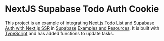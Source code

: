 # NextJS Supabase Todo Auth Cookie

This project is an example of integrating [Next.js Todo List](https://github.com/supabase/supabase/tree/master/examples/nextjs-todo-list) and [Supabase Auth with Next.js SSR](https://github.com/supabase/supabase/tree/master/examples/nextjs-with-supabase-auth) in [Supabase](https://supabase.io/) [Examples and Resources](https://supabase.io/docs/guides/examples). It is built with [TypeScript](https://www.typescriptlang.org/) and has added functions to update tasks.
